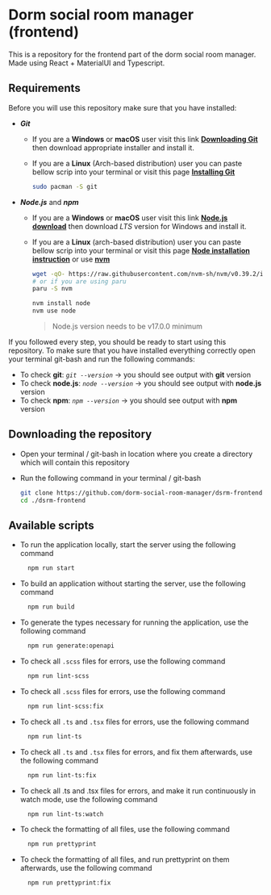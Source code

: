 # Dorm social room manager (frontend)

This is a repository for the frontend part of the dorm social room manager. Made using React + MaterialUI and Typescript.

## Requirements

Before you will use this repository make sure that you have installed:

- **_Git_**

  - If you are a **Windows** or **macOS** user visit this link **[Downloading Git](https://git-scm.com/download)** then download appropriate installer
    and install it.
  - If you are a **Linux** (Arch-based distribution) user you can paste bellow scrip into your terminal or visit this page
    **[Installing Git](https://git-scm.com/download/linux)**

    ```bash
    sudo pacman -S git
    ```

- **_Node.js_** and **_npm_**

  - If you are a **Windows** or **macOS** user visit this link **[Node.js download](https://nodejs.org/en/download/)** then download _LTS_ version for
    Windows and install it.
  - If you are a **Linux** (arch-based distribution) user you can paste bellow scrip into your terminal or visit this page
    **[Node installation instruction](https://nodejs.org/en/download/package-manager/#debian-and-ubuntu-based-linux-distributions)** or use
    **[nvm](https://github.com/nvm-sh/nvm#install--update-script)**

    ```bash
    wget -qO- https://raw.githubusercontent.com/nvm-sh/nvm/v0.39.2/install.sh | bash
    # or if you are using paru
    paru -S nvm

    nvm install node
    nvm use node
    ```

    > Node.js version needs to be v17.0.0 minimum

If you followed every step, you should be ready to start using this repository. To make sure that you have installed everything correctly open your
terminal git-bash and run the following commands:

- To check **git**: _`git --version`_ → you should see output with **git** version
- To check **node.js**: _`node --version`_ → you should see output with **node.js** version
- To check **npm**: _`npm --version`_ → you should see output with **npm** version

## Downloading the repository

- Open your terminal / git-bash in location where you create a directory which will contain this repository

- Run the following command in your terminal / git-bash

  ```bash
  git clone https://github.com/dorm-social-room-manager/dsrm-frontend.git
  cd ./dsrm-frontend
  ```

## Available scripts

- To run the application locally, start the server using the following command

  ```bash
    npm run start
  ```

- To build an application without starting the server, use the following command

  ```bash
    npm run build
  ```

- To generate the types necessary for running the application, use the following command

  ```bash
    npm run generate:openapi
  ```

- To check all `.scss` files for errors, use the following command

  ```bash
    npm run lint-scss
  ```

- To check all `.scss` files for errors, use the following command

  ```bash
    npm run lint-scss:fix
  ```

- To check all `.ts` and `.tsx` files for errors, use the following command

  ```bash
    npm run lint-ts
  ```

- To check all `.ts` and `.tsx` files for errors, and fix them afterwards, use the following command

  ```bash
    npm run lint-ts:fix
  ```

- To check all .ts and .tsx files for errors, and make it run continuously in watch mode, use the following command

  ```bash
    npm run lint-ts:watch
  ```

- To check the formatting of all files, use the following command

  ```bash
    npm run prettyprint
  ```

- To check the formatting of all files, and run prettyprint on them afterwards, use the following command

  ```bash
    npm run prettyprint:fix
  ```

